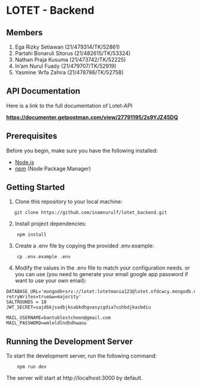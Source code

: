 # LOTET - Backend

## Members

1. Ega Rizky Setiawan (21/479314/TK/52861)
2. Partahi Bonaruli Sitorus (21/482615/TK/53324)
3. Nathan Praja Kusuma (21/473742/TK/52225)
4. In’am Nurul Fuady (21/479707/TK/52919)
5. Yasmine ‘Arfa Zahira (21/478786/TK/52758)

## API Documentation
Here is a link to the full documentation of Lotet-API

**https://documenter.getpostman.com/view/27791195/2s9YJZ45DQ**

## Prerequisites

Before you begin, make sure you have the following installed:

- [Node.js](https://nodejs.org/)
- [npm](https://www.npmjs.com/) (Node Package Manager)

## Getting Started

1. Clone this repository to your local machine:

```shell
   git clone https://github.com/inamnurulf/lotet_backend.git
```

2. Install project dependencies:

```shell
    npm install
```

3. Create a .env file by copying the provided .env.example:

```shell
    cp .env.example .env
```

4. Modify the values in the .env file to match your configuration needs.
   or you can use (you need to generate your email google app password if want to use your own email):

```shell
DATABASE_URL='mongodb+srv://lotet:lotetmania123@lotet.nfdcwcy.mongodb.net/?retryWrites=true&w=majority'
SALTROUNDS = 10
JWT_SECRET=sajdbkjsadbjksabkdhgvasyigdia7ushbdjkasbdiu

MAIL_USERNAME=bantublestcheon@gmail.com
MAIL_PASSWORD=wmleldlndhdhwaou
```

## Running the Development Server

To start the development server, run the following command:

```shell
    npm run dev
```

The server will start at http://localhost:3000 by default.
